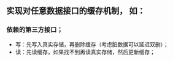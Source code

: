 ## 实现对任意数据接口的缓存机制， 如：
### 依赖的第三方接口；
- 写：先写入真实存储，再删除缓存（考虑脏数据可以延迟双删）；
- 读：先读缓存，如果找不到再读真实存储，然后更新缓存；
    

